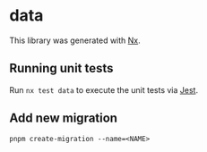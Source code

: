 # data

This library was generated with [Nx](https://nx.dev).

## Running unit tests

Run `nx test data` to execute the unit tests via [Jest](https://jestjs.io).

## Add new migration
`pnpm create-migration --name=<NAME>`
